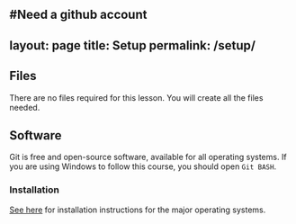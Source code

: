#Need a github account
---
layout: page
title: Setup
permalink: /setup/
---
## Files
There are no files required for this lesson. You will create all the files needed.

## Software
Git is free and open-source software, available for all operating systems.
If you are using Windows to follow this course, you should open `Git BASH`.

### Installation
[See here](https://git-scm.com/book/en/v2/Getting-Started-Installing-Git) for installation instructions for the major operating systems.
